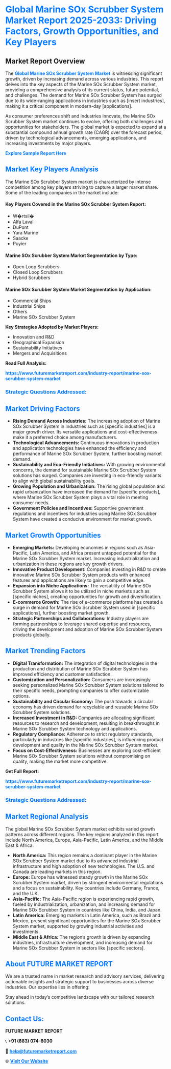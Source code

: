 <h1 style="color: #007BFF;">Global Marine SOx Scrubber System Market Report 2025-2033: Driving Factors, Growth Opportunities, and Key Players</h1>

<section id="overview">
<h2>Market Report Overview</h2>
<p>The <a href="https://www.futuremarketreport.com/industry-report/marine-sox-scrubber-system-market" style="color: #007BFF; text-decoration: none;"><strong>Global Marine SOx Scrubber System Market</strong></a> is witnessing significant growth, driven by increasing demand across various industries. This report delves into the key aspects of the Marine SOx Scrubber System market, providing a comprehensive analysis of its current status, future potential, and challenges. The demand for Marine SOx Scrubber System has surged due to its wide-ranging applications in industries such as [insert industries], making it a critical component in modern-day [applications].</p>
<p>As consumer preferences shift and industries innovate, the Marine SOx Scrubber System market continues to evolve, offering both challenges and opportunities for stakeholders. The global market is expected to expand at a substantial compound annual growth rate (CAGR) over the forecast period, driven by technological advancements, emerging applications, and increasing investments by major players.</p>
</section>

<section id="overview">
<p><a href="https://www.futuremarketreport.com/request-sample/reportId=116287" style="color: #007BFF; text-decoration: none;"><strong>Explore Sample Report Here</strong></a></p>
</section>

<section id="key-players">
<h2 style="color: #007BFF;">Market Key Players Analysis</h2>
<p>The Marine SOx Scrubber System market is characterized by intense competition among key players striving to capture a larger market share. Some of the leading companies in the market include:</p>
<h4>Key Players Covered in the Marine SOx Scrubber System Report:</h4>
<ul><li>W�rtsil�</li><li>Alfa Laval</li><li>DuPont</li><li>Yara Marine</li><li>Saacke</li><li>Puyier</li></ul>
<h4>Marine SOx Scrubber System Market Segmentation by Type:</h4>
<ul><li>Open Loop Scrubbers</li><li>Closed Loop Scrubbers</li><li>Hybrid Scrubbers</li></ul>

<h4>Marine SOx Scrubber System Market Segmentation by Application:</h4>
<ul><li>Commercial Ships</li><li>Industrial Ships</li><li>Others</li><li>Marine SOx Scrubber System</li></ul>
<p><strong>Key Strategies Adopted by Market Players:</strong></p>
<ul>
<li>Innovation and R&D</li>
<li>Geographical Expansion</li>
<li>Sustainability Initiatives</li>
<li>Mergers and Acquisitions</li>
</ul>
</section>

<section>
<p><strong>Read Full Analysis: </strong></p><a href="https://www.futuremarketreport.com/industry-report/marine-sox-scrubber-system-market" style="color: #007BFF; text-decoration: none;"><strong>https://www.futuremarketreport.com/industry-report/marine-sox-scrubber-system-market</strong></a>
<h3 style="color: #007BFF;">Strategic Questions Addressed:</h3>
</section>

<section id="driving-factors">
<h2 style="color: #007BFF;">Market Driving Factors</h2>
<ul>
<li><strong>Rising Demand Across Industries:</strong> The increasing adoption of Marine SOx Scrubber System in industries such as [specific industries] is a major growth driver. Its versatile applications and cost-effectiveness make it a preferred choice among manufacturers.</li>
<li><strong>Technological Advancements:</strong> Continuous innovations in production and application technologies have enhanced the efficiency and performance of Marine SOx Scrubber System, further boosting market demand.</li>
<li><strong>Sustainability and Eco-Friendly Initiatives:</strong> With growing environmental concerns, the demand for sustainable Marine SOx Scrubber System solutions has surged. Companies are investing in eco-friendly variants to align with global sustainability goals.</li>
<li><strong>Growing Population and Urbanization:</strong> The rising global population and rapid urbanization have increased the demand for [specific products], where Marine SOx Scrubber System plays a vital role in meeting consumer needs.</li>
<li><strong>Government Policies and Incentives:</strong> Supportive government regulations and incentives for industries using Marine SOx Scrubber System have created a conducive environment for market growth.</li>
</ul>
</section>

<section id="growth-opportunities">
<h2 style="color: #007BFF;">Market Growth Opportunities</h2>
<ul>
<li><strong>Emerging Markets:</strong> Developing economies in regions such as Asia-Pacific, Latin America, and Africa present untapped potential for the Marine SOx Scrubber System market. Increasing industrialization and urbanization in these regions are key growth drivers.</li>
<li><strong>Innovative Product Development:</strong> Companies investing in R&D to create innovative Marine SOx Scrubber System products with enhanced features and applications are likely to gain a competitive edge.</li>
<li><strong>Expansion into Niche Applications:</strong> The versatility of Marine SOx Scrubber System allows it to be utilized in niche markets such as [specific niches], creating opportunities for growth and diversification.</li>
<li><strong>E-commerce Growth:</strong> The rise of e-commerce platforms has created a surge in demand for Marine SOx Scrubber System used in [specific applications], further boosting market growth.</li>
<li><strong>Strategic Partnerships and Collaborations:</strong> Industry players are forming partnerships to leverage shared expertise and resources, driving the development and adoption of Marine SOx Scrubber System products globally.</li>
</ul>
</section>

<section id="trending-factors">
<h2 style="color: #007BFF;">Market Trending Factors</h2>
<ul>
<li><strong>Digital Transformation:</strong> The integration of digital technologies in the production and distribution of Marine SOx Scrubber System has improved efficiency and customer satisfaction.</li>
<li><strong>Customization and Personalization:</strong> Consumers are increasingly seeking personalized Marine SOx Scrubber System solutions tailored to their specific needs, prompting companies to offer customizable options.</li>
<li><strong>Sustainability and Circular Economy:</strong> The push towards a circular economy has driven demand for recyclable and reusable Marine SOx Scrubber System solutions.</li>
<li><strong>Increased Investment in R&D:</strong> Companies are allocating significant resources to research and development, resulting in breakthroughs in Marine SOx Scrubber System technology and applications.</li>
<li><strong>Regulatory Compliance:</strong> Adherence to strict regulatory standards, particularly in industries like [specific industries], is influencing product development and quality in the Marine SOx Scrubber System market.</li>
<li><strong>Focus on Cost-Effectiveness:</strong> Businesses are exploring cost-efficient Marine SOx Scrubber System solutions without compromising on quality, making the market more competitive.</li>
</ul>
</section>

<section>
<p><strong>Get Full Report: </strong></p><a href="https://www.futuremarketreport.com/industry-report/marine-sox-scrubber-system-market" style="color: #007BFF; text-decoration: none;"><strong>https://www.futuremarketreport.com/industry-report/marine-sox-scrubber-system-market</strong></a>
<h3 style="color: #007BFF;">Strategic Questions Addressed:</h3>
</section>


<section id="regional-analysis">
<h2 style="color: #007BFF;">Market Regional Analysis</h2>
<p>The global Marine SOx Scrubber System market exhibits varied growth patterns across different regions. The key regions analyzed in this report include North America, Europe, Asia-Pacific, Latin America, and the Middle East & Africa:</p>
<ul>
<li><strong>North America:</strong> This region remains a dominant player in the Marine SOx Scrubber System market due to its advanced industrial infrastructure and high adoption of new technologies. The U.S. and Canada are leading markets in this region.</li>
<li><strong>Europe:</strong> Europe has witnessed steady growth in the Marine SOx Scrubber System market, driven by stringent environmental regulations and a focus on sustainability. Key countries include Germany, France, and the U.K.</li>
<li><strong>Asia-Pacific:</strong> The Asia-Pacific region is experiencing rapid growth, fueled by industrialization, urbanization, and increasing demand for Marine SOx Scrubber System in countries like China, India, and Japan.</li>
<li><strong>Latin America:</strong> Emerging markets in Latin America, such as Brazil and Mexico, present significant opportunities for the Marine SOx Scrubber System market, supported by growing industrial activities and investments.</li>
<li><strong>Middle East & Africa:</strong> The region’s growth is driven by expanding industries, infrastructure development, and increasing demand for Marine SOx Scrubber System in sectors like [specific sectors].</li>
</ul>
</section>

<footer>
<h2 style="color: #007BFF;">About FUTURE MARKET REPORT</h2>
<p>We are a trusted name in market research and advisory services, delivering actionable insights and strategic support to businesses across diverse industries. Our expertise lies in offering:</p>

<p>Stay ahead in today’s competitive landscape with our tailored research solutions.</p>

<h2 style="color: #007BFF;">Contact Us:</h2>
<p><strong>FUTURE MARKET REPORT</strong></p>
<p>📞 <strong>+91 (883) 074-8030</strong></p>
<p>📧 <strong><a href="mailto:help@futuremarketreport.com" style="color: #007BFF;">help@futuremarketreport.com</a></strong></p>
<p>🌐 <strong><a href="https://www.futuremarketreport.com/" style="color: #007BFF;">Visit Our Website</a></strong></p>
</footer>